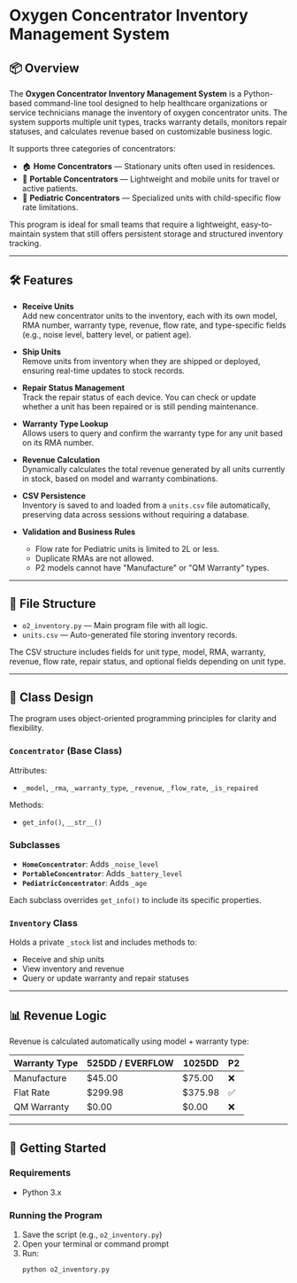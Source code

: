 # Oxygen Concentrator Inventory Management System

## 📦 Overview

The **Oxygen Concentrator Inventory Management System** is a Python-based command-line tool designed to help healthcare organizations or service technicians manage the inventory of oxygen concentrator units. The system supports multiple unit types, tracks warranty details, monitors repair statuses, and calculates revenue based on customizable business logic.

It supports three categories of concentrators:
- 🏠 **Home Concentrators** — Stationary units often used in residences.
- 🎒 **Portable Concentrators** — Lightweight and mobile units for travel or active patients.
- 👶 **Pediatric Concentrators** — Specialized units with child-specific flow rate limitations.

This program is ideal for small teams that require a lightweight, easy-to-maintain system that still offers persistent storage and structured inventory tracking.

---

## 🛠️ Features

- **Receive Units**  
  Add new concentrator units to the inventory, each with its own model, RMA number, warranty type, revenue, flow rate, and type-specific fields (e.g., noise level, battery level, or patient age).

- **Ship Units**  
  Remove units from inventory when they are shipped or deployed, ensuring real-time updates to stock records.

- **Repair Status Management**  
  Track the repair status of each device. You can check or update whether a unit has been repaired or is still pending maintenance.

- **Warranty Type Lookup**  
  Allows users to query and confirm the warranty type for any unit based on its RMA number.

- **Revenue Calculation**  
  Dynamically calculates the total revenue generated by all units currently in stock, based on model and warranty combinations.

- **CSV Persistence**  
  Inventory is saved to and loaded from a `units.csv` file automatically, preserving data across sessions without requiring a database.

- **Validation and Business Rules**  
  - Flow rate for Pediatric units is limited to 2L or less.
  - Duplicate RMAs are not allowed.
  - P2 models cannot have "Manufacture" or "QM Warranty" types.

---

## 📁 File Structure

- `o2_inventory.py` — Main program file with all logic.
- `units.csv` — Auto-generated file storing inventory records.

The CSV structure includes fields for unit type, model, RMA, warranty, revenue, flow rate, repair status, and optional fields depending on unit type.

---

## 🧱 Class Design

The program uses object-oriented programming principles for clarity and flexibility.

### `Concentrator` (Base Class)
Attributes:
- `_model`, `_rma`, `_warranty_type`, `_revenue`, `_flow_rate`, `_is_repaired`

Methods:
- `get_info()`, `__str__()`

### Subclasses
- **`HomeConcentrator`**: Adds `_noise_level`  
- **`PortableConcentrator`**: Adds `_battery_level`  
- **`PediatricConcentrator`**: Adds `_age`

Each subclass overrides `get_info()` to include its specific properties.

### `Inventory` Class
Holds a private `_stock` list and includes methods to:
- Receive and ship units
- View inventory and revenue
- Query or update warranty and repair statuses

---

## 📊 Revenue Logic

Revenue is calculated automatically using model + warranty type:

| Warranty Type | 525DD / EVERFLOW | 1025DD | P2 |
|---------------|------------------|--------|----|
| Manufacture   | $45.00           | $75.00 | ❌ |
| Flat Rate     | $299.98          | $375.98| ✅ |
| QM Warranty   | $0.00            | $0.00  | ❌ |

---

## 🚀 Getting Started

### Requirements
- Python 3.x

### Running the Program
1. Save the script (e.g., `o2_inventory.py`)
2. Open your terminal or command prompt
3. Run:  
   ```bash
   python o2_inventory.py
